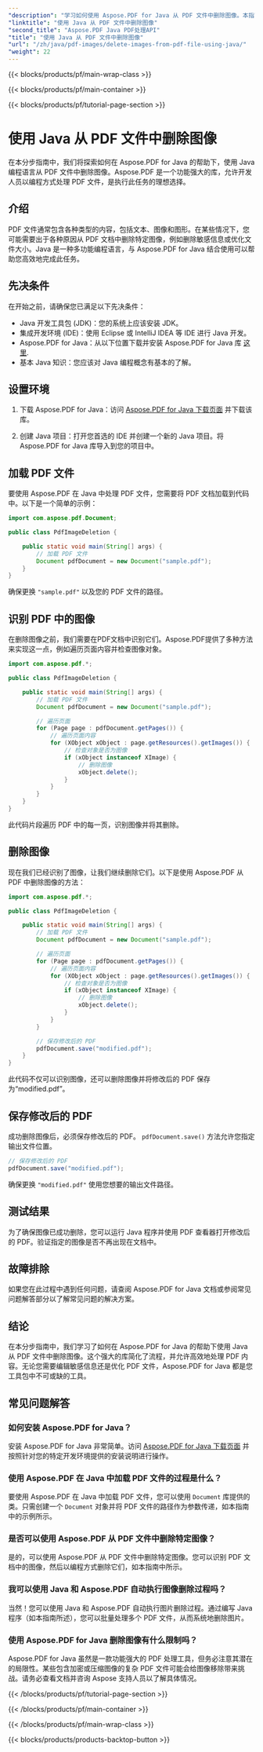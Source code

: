 ```yaml
---
"description": "学习如何使用 Aspose.PDF for Java 从 PDF 文件中删除图像。本指南包含分步指南和源代码，助您高效删除 PDF 中的图像。"
"linktitle": "使用 Java 从 PDF 文件中删除图像"
"second_title": "Aspose.PDF Java PDF处理API"
"title": "使用 Java 从 PDF 文件中删除图像"
"url": "/zh/java/pdf-images/delete-images-from-pdf-file-using-java/"
"weight": 22
---
```


{{< blocks/products/pf/main-wrap-class >}}

{{< blocks/products/pf/main-container >}}

{{< blocks/products/pf/tutorial-page-section >}}

# 使用 Java 从 PDF 文件中删除图像


在本分步指南中，我们将探索如何在 Aspose.PDF for Java 的帮助下，使用 Java 编程语言从 PDF 文件中删除图像。Aspose.PDF 是一个功能强大的库，允许开发人员以编程方式处理 PDF 文件，是执行此任务的理想选择。

## 介绍

PDF 文件通常包含各种类型的内容，包括文本、图像和图形。在某些情况下，您可能需要出于各种原因从 PDF 文档中删除特定图像，例如删除敏感信息或优化文件大小。Java 是一种多功能编程语言，与 Aspose.PDF for Java 结合使用可以帮助您高效地完成此任务。

## 先决条件

在开始之前，请确保您已满足以下先决条件：

- Java 开发工具包 (JDK)：您的系统上应该安装 JDK。
- 集成开发环境 (IDE)：使用 Eclipse 或 IntelliJ IDEA 等 IDE 进行 Java 开发。
- Aspose.PDF for Java：从以下位置下载并安装 Aspose.PDF for Java 库 [这里](https://downloads。aspose.com/pdf/java).
- 基本 Java 知识：您应该对 Java 编程概念有基本的了解。

## 设置环境

1. 下载 Aspose.PDF for Java：访问 [Aspose.PDF for Java 下载页面](https://downloads.aspose.com/pdf/java) 并下载该库。

2. 创建 Java 项目：打开您首选的 IDE 并创建一个新的 Java 项目。将 Aspose.PDF for Java 库导入到您的项目中。

## 加载 PDF 文件

要使用 Aspose.PDF 在 Java 中处理 PDF 文件，您需要将 PDF 文档加载到代码中。以下是一个简单的示例：

```java
import com.aspose.pdf.Document;

public class PdfImageDeletion {

    public static void main(String[] args) {
        // 加载 PDF 文件
        Document pdfDocument = new Document("sample.pdf");
    }
}
```

确保更换 `"sample.pdf"` 以及您的 PDF 文件的路径。

## 识别 PDF 中的图像

在删除图像之前，我们需要在PDF文档中识别它们。Aspose.PDF提供了多种方法来实现这一点，例如遍历页面内容并检查图像对象。

```java
import com.aspose.pdf.*;

public class PdfImageDeletion {

    public static void main(String[] args) {
        // 加载 PDF 文件
        Document pdfDocument = new Document("sample.pdf");

        // 遍历页面
        for (Page page : pdfDocument.getPages()) {
            // 遍历页面内容
            for (XObject xObject : page.getResources().getImages()) {
                // 检查对象是否为图像
                if (xObject instanceof XImage) {
                    // 删除图像
                    xObject.delete();
                }
            }
        }
    }
}
```

此代码片段遍历 PDF 中的每一页，识别图像并将其删除。

## 删除图像

现在我们已经识别了图像，让我们继续删除它们。以下是使用 Aspose.PDF 从 PDF 中删除图像的方法：

```java
import com.aspose.pdf.*;

public class PdfImageDeletion {

    public static void main(String[] args) {
        // 加载 PDF 文件
        Document pdfDocument = new Document("sample.pdf");

        // 遍历页面
        for (Page page : pdfDocument.getPages()) {
            // 遍历页面内容
            for (XObject xObject : page.getResources().getImages()) {
                // 检查对象是否为图像
                if (xObject instanceof XImage) {
                    // 删除图像
                    xObject.delete();
                }
            }
        }

        // 保存修改后的 PDF
        pdfDocument.save("modified.pdf");
    }
}
```

此代码不仅可以识别图像，还可以删除图像并将修改后的 PDF 保存为“modified.pdf”。

## 保存修改后的 PDF

成功删除图像后，必须保存修改后的 PDF。 `pdfDocument.save()` 方法允许您指定输出文件位置。

```java
// 保存修改后的 PDF
pdfDocument.save("modified.pdf");
```

确保更换 `"modified.pdf"` 使用您想要的输出文件路径。

## 测试结果

为了确保图像已成功删除，您可以运行 Java 程序并使用 PDF 查看器打开修改后的 PDF。验证指定的图像是否不再出现在文档中。

## 故障排除

如果您在此过程中遇到任何问题，请查阅 Aspose.PDF for Java 文档或参阅常见问题解答部分以了解常见问题的解决方案。

## 结论

在本分步指南中，我们学习了如何在 Aspose.PDF for Java 的帮助下使用 Java 从 PDF 文件中删除图像。这个强大的库简化了流程，并允许高效地处理 PDF 内容。无论您需要编辑敏感信息还是优化 PDF 文件，Aspose.PDF for Java 都是您工具包中不可或缺的工具。

## 常见问题解答

### 如何安装 Aspose.PDF for Java？

安装 Aspose.PDF for Java 非常简单。访问 [Aspose.PDF for Java 下载页面](https://releases.aspose.com/pdf/java/) 并按照针对您的特定开发环境提供的安装说明进行操作。

### 使用 Aspose.PDF 在 Java 中加载 PDF 文件的过程是什么？

要使用 Aspose.PDF 在 Java 中加载 PDF 文件，您可以使用 `Document` 库提供的类。只需创建一个 `Document` 对象并将 PDF 文件的路径作为参数传递，如本指南中的示例所示。

### 是否可以使用 Aspose.PDF 从 PDF 文件中删除特定图像？

是的，可以使用 Aspose.PDF 从 PDF 文件中删除特定图像。您可以识别 PDF 文档中的图像，然后以编程方式删除它们，如本指南中所示。

### 我可以使用 Java 和 Aspose.PDF 自动执行图像删除过程吗？

当然！您可以使用 Java 和 Aspose.PDF 自动执行图片删除过程。通过编写 Java 程序（如本指南所述），您可以批量处理多个 PDF 文件，从而系统地删除图片。

### 使用 Aspose.PDF for Java 删除图像有什么限制吗？

Aspose.PDF for Java 虽然是一款功能强大的 PDF 处理工具，但务必注意其潜在的局限性。某些包含加密或压缩图像的复杂 PDF 文件可能会给图像移除带来挑战。请务必查看文档并咨询 Aspose 支持人员以了解具体情况。

{{< /blocks/products/pf/tutorial-page-section >}}

{{< /blocks/products/pf/main-container >}}

{{< /blocks/products/pf/main-wrap-class >}}

{{< blocks/products/products-backtop-button >}}